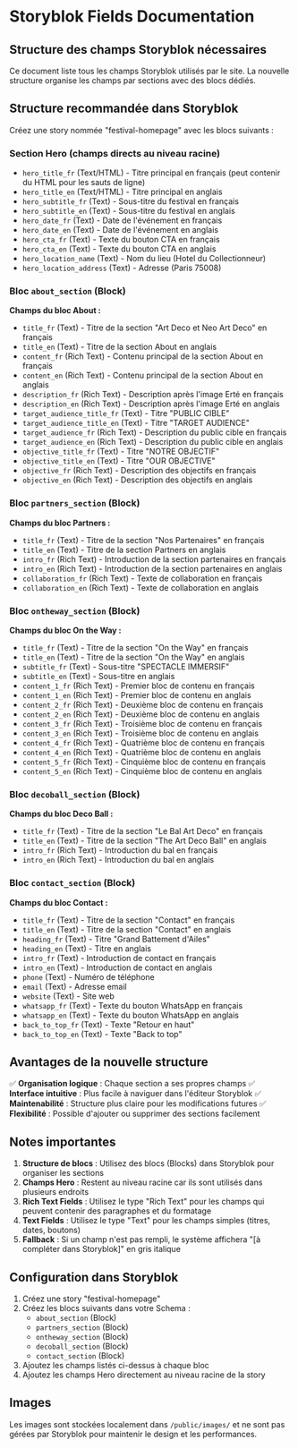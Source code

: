 # Storyblok Fields Documentation

## Structure des champs Storyblok nécessaires

Ce document liste tous les champs Storyblok utilisés par le site. La nouvelle structure organise les champs par sections avec des blocs dédiés.

## Structure recommandée dans Storyblok

Créez une story nommée "festival-homepage" avec les blocs suivants :

### Section Hero (champs directs au niveau racine)

- `hero_title_fr` (Text/HTML) - Titre principal en français (peut contenir du HTML pour les sauts de ligne)
- `hero_title_en` (Text/HTML) - Titre principal en anglais
- `hero_subtitle_fr` (Text) - Sous-titre du festival en français
- `hero_subtitle_en` (Text) - Sous-titre du festival en anglais
- `hero_date_fr` (Text) - Date de l'événement en français
- `hero_date_en` (Text) - Date de l'événement en anglais
- `hero_cta_fr` (Text) - Texte du bouton CTA en français
- `hero_cta_en` (Text) - Texte du bouton CTA en anglais
- `hero_location_name` (Text) - Nom du lieu (Hotel du Collectionneur)
- `hero_location_address` (Text) - Adresse (Paris 75008)

### Bloc `about_section` (Block)

**Champs du bloc About :**
- `title_fr` (Text) - Titre de la section "Art Deco et Neo Art Deco" en français
- `title_en` (Text) - Titre de la section About en anglais
- `content_fr` (Rich Text) - Contenu principal de la section About en français
- `content_en` (Rich Text) - Contenu principal de la section About en anglais
- `description_fr` (Rich Text) - Description après l'image Erté en français
- `description_en` (Rich Text) - Description après l'image Erté en anglais
- `target_audience_title_fr` (Text) - Titre "PUBLIC CIBLE"
- `target_audience_title_en` (Text) - Titre "TARGET AUDIENCE"
- `target_audience_fr` (Rich Text) - Description du public cible en français
- `target_audience_en` (Rich Text) - Description du public cible en anglais
- `objective_title_fr` (Text) - Titre "NOTRE OBJECTIF"
- `objective_title_en` (Text) - Titre "OUR OBJECTIVE"
- `objective_fr` (Rich Text) - Description des objectifs en français
- `objective_en` (Rich Text) - Description des objectifs en anglais

### Bloc `partners_section` (Block)

**Champs du bloc Partners :**
- `title_fr` (Text) - Titre de la section "Nos Partenaires" en français
- `title_en` (Text) - Titre de la section Partners en anglais
- `intro_fr` (Rich Text) - Introduction de la section partenaires en français
- `intro_en` (Rich Text) - Introduction de la section partenaires en anglais
- `collaboration_fr` (Rich Text) - Texte de collaboration en français
- `collaboration_en` (Rich Text) - Texte de collaboration en anglais

### Bloc `ontheway_section` (Block)

**Champs du bloc On the Way :**
- `title_fr` (Text) - Titre de la section "On the Way" en français
- `title_en` (Text) - Titre de la section "On the Way" en anglais
- `subtitle_fr` (Text) - Sous-titre "SPECTACLE IMMERSIF"
- `subtitle_en` (Text) - Sous-titre en anglais
- `content_1_fr` (Rich Text) - Premier bloc de contenu en français
- `content_1_en` (Rich Text) - Premier bloc de contenu en anglais
- `content_2_fr` (Rich Text) - Deuxième bloc de contenu en français
- `content_2_en` (Rich Text) - Deuxième bloc de contenu en anglais
- `content_3_fr` (Rich Text) - Troisième bloc de contenu en français
- `content_3_en` (Rich Text) - Troisième bloc de contenu en anglais
- `content_4_fr` (Rich Text) - Quatrième bloc de contenu en français
- `content_4_en` (Rich Text) - Quatrième bloc de contenu en anglais
- `content_5_fr` (Rich Text) - Cinquième bloc de contenu en français
- `content_5_en` (Rich Text) - Cinquième bloc de contenu en anglais

### Bloc `decoball_section` (Block)

**Champs du bloc Deco Ball :**
- `title_fr` (Text) - Titre de la section "Le Bal Art Deco" en français
- `title_en` (Text) - Titre de la section "The Art Deco Ball" en anglais
- `intro_fr` (Rich Text) - Introduction du bal en français
- `intro_en` (Rich Text) - Introduction du bal en anglais

### Bloc `contact_section` (Block)

**Champs du bloc Contact :**
- `title_fr` (Text) - Titre de la section "Contact" en français
- `title_en` (Text) - Titre de la section "Contact" en anglais
- `heading_fr` (Text) - Titre "Grand Battement d'Ailes"
- `heading_en` (Text) - Titre en anglais
- `intro_fr` (Text) - Introduction de contact en français
- `intro_en` (Text) - Introduction de contact en anglais
- `phone` (Text) - Numéro de téléphone
- `email` (Text) - Adresse email
- `website` (Text) - Site web
- `whatsapp_fr` (Text) - Texte du bouton WhatsApp en français
- `whatsapp_en` (Text) - Texte du bouton WhatsApp en anglais
- `back_to_top_fr` (Text) - Texte "Retour en haut"
- `back_to_top_en` (Text) - Texte "Back to top"

## Avantages de la nouvelle structure

✅ **Organisation logique** : Chaque section a ses propres champs
✅ **Interface intuitive** : Plus facile à naviguer dans l'éditeur Storyblok
✅ **Maintenabilité** : Structure plus claire pour les modifications futures
✅ **Flexibilité** : Possible d'ajouter ou supprimer des sections facilement

## Notes importantes

1. **Structure de blocs** : Utilisez des blocs (Blocks) dans Storyblok pour organiser les sections
2. **Champs Hero** : Restent au niveau racine car ils sont utilisés dans plusieurs endroits
3. **Rich Text Fields** : Utilisez le type "Rich Text" pour les champs qui peuvent contenir des paragraphes et du formatage
4. **Text Fields** : Utilisez le type "Text" pour les champs simples (titres, dates, boutons)
5. **Fallback** : Si un champ n'est pas rempli, le système affichera "[à compléter dans Storyblok]" en gris italique

## Configuration dans Storyblok

1. Créez une story "festival-homepage"
2. Créez les blocs suivants dans votre Schema :
   - `about_section` (Block)
   - `partners_section` (Block)
   - `ontheway_section` (Block)
   - `decoball_section` (Block)
   - `contact_section` (Block)
3. Ajoutez les champs listés ci-dessus à chaque bloc
4. Ajoutez les champs Hero directement au niveau racine de la story

## Images

Les images sont stockées localement dans `/public/images/` et ne sont pas gérées par Storyblok pour maintenir le design et les performances.
